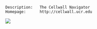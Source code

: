 
    Description:   The Cellwall Navigator
    Homepage:      http://cellwall.ucr.edu

<img src="https://raw2.github.com/alevchuk/cellwall/master/screenshot-001.png" />
